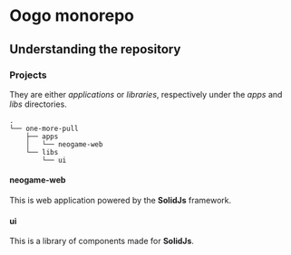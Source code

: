 # Oogo monorepo

## Understanding the repository

### Projects

They are either _applications_ or _libraries_, respectively under the _apps_ and _libs_ directories.

```
.
└── one-more-pull
    ├── apps
    │   └── neogame-web
    └── libs
        └── ui
```

#### neogame-web

This is web application powered by the **SolidJs** framework.

#### ui

This is a library of components made for **SolidJs**.
